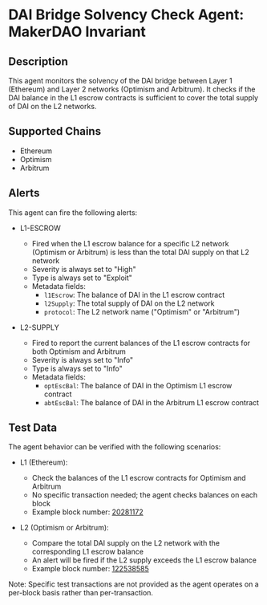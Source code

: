 # DAI Bridge Solvency Check Agent: MakerDAO Invariant

## Description

This agent monitors the solvency of the DAI bridge between Layer 1 (Ethereum) and Layer 2 networks (Optimism and Arbitrum). It checks if the DAI balance in the L1 escrow contracts is sufficient to cover the total supply of DAI on the L2 networks.

## Supported Chains

- Ethereum 
- Optimism 
- Arbitrum 

## Alerts

This agent can fire the following alerts:

- L1-ESCROW
  - Fired when the L1 escrow balance for a specific L2 network (Optimism or Arbitrum) is less than the total DAI supply on that L2 network
  - Severity is always set to "High"
  - Type is always set to "Exploit"
  - Metadata fields:
    - `l1Escrow`: The balance of DAI in the L1 escrow contract
    - `l2Supply`: The total supply of DAI on the L2 network
    - `protocol`: The L2 network name ("Optimism" or "Arbitrum")

- L2-SUPPLY
  - Fired to report the current balances of the L1 escrow contracts for both Optimism and Arbitrum
  - Severity is always set to "Info"
  - Type is always set to "Info"
  - Metadata fields:
    - `optEscBal`: The balance of DAI in the Optimism L1 escrow contract
    - `abtEscBal`: The balance of DAI in the Arbitrum L1 escrow contract

## Test Data

The agent behavior can be verified with the following scenarios:

- L1 (Ethereum):
  - Check the balances of the L1 escrow contracts for Optimism and Arbitrum
  - No specific transaction needed; the agent checks balances on each block
  - Example block number:  [20281172](https://etherscan.io/block/20281172)
  
- L2 (Optimism or Arbitrum):
  - Compare the total DAI supply on the L2 network with the corresponding L1 escrow balance
  - An alert will be fired if the L2 supply exceeds the L1 escrow balance
  - Example block number: [122538585](https://etherscan.io/block/122538585)

Note: Specific test transactions are not provided as the agent operates on a per-block basis rather than per-transaction.